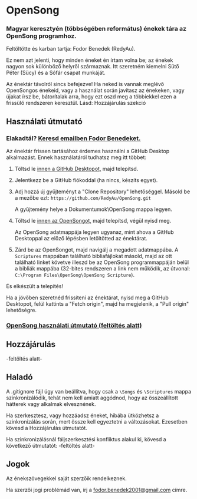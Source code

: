 # OpenSong

### Magyar keresztyén (többségében református) énekek tára az OpenSong programhoz.

Feltöltötte és karban tartja: Fodor Benedek (RedyAu).

Ez nem azt jelenti, hogy minden éneket én írtam volna be; az énekek nagyon sok különböző helyről származnak. Itt szeretném kiemelni Sütő Péter (Sücy) és a Sófár csapat munkáját.

Az énektár távolról sincs befejezve! Ha neked is vannak meglévő OpenSongos énekeid, vagy a használat során javítasz az énekeken, vagy újakat írsz be, bátorítalak arra, hogy ezt oszd meg a többiekkel ezen a frissülő rendszeren keresztül. Lásd: Hozzájárulás szekció

## Használati útmutató

### Elakadtál? [Keresd emailben Fodor Benedeket.](mailto:fodor.benedek2001@gmail.com)

Az énektár frissen tartásához érdemes használni a GitHub Desktop alkalmazást. Ennek használatáról tudhatsz meg itt többet:
  1. Töltsd le [innen a GitHub Desktopot,](https://desktop.github.com/) majd telepítsd.
  2. Jelentkezz be a GitHub fiókoddal (ha nincs, készíts egyet).
  3. Adj hozzá új gyűjteményt a "Clone Repository" lehetőséggel. Másold be a mezőbe ezt:  `https://github.com/RedyAu/OpenSong.git`
        
        A gyűjtemény helye a Dokumentumok\OpenSong mappa legyen.
  4. Töltsd le [innen az OpenSongot,](http://www.opensong.org/home/download) majd telepítsd, végül nyisd meg.
        
        Az OpenSong adatmappája legyen ugyanaz, mint ahova a GitHub Desktoppal az előző lépésben letöltötted az énektárat.
  5. Zárd be az OpenSongot, majd navigálj a megadott adatmappába. A `Scriptures` mappában található bibliafájlokat másold, majd az ott található linket követve illeszd be az OpenSong programmappáján belül a bibliák mappába (32-bites rendszeren a link nem működik, az útvonal: `C:\Program Files\OpenSong\OpenSong Scripture`).

És elkészült a telepítés!

Ha a jövőben szeretnéd frissíteni az énektárat, nyisd meg a GitHub Desktopot, felül kattints a "Fetch origin", majd ha megjelenik, a "Pull origin" lehetőségre.

### [OpenSong használati útmutató (feltöltés alatt)](https://github.com/RedyAu/OpenSong)

## Hozzájárulás

-feltöltés alatt-

## Haladó

A .gitignore fájl úgy van beállítva, hogy csak a `\Songs` és `\Scriptures` mappa szinkronizálódik, tehát nem kell amiatt aggódnod, hogy az összeállított hátterek vagy alkalmak elvesznének.

Ha szerkesztesz, vagy hozzáadsz éneket, hibába ütközhetsz a szinkronizálás során, mert össze kell egyeztetni a változásokat. Ezesetben kövesd a Hozzájárulás útmutatót.

Ha szinkronizálásnál fáljszerkesztési konfliktus alakul ki, kövesd a következő útmutatót:
-feltöltés alatt-

## Jogok

Az énekszövegekkel saját szerzőik rendelkeznek.

Ha szerzői jogi problémád van, írj a [fodor.benedek2001@gmail.com](mailto:fodor.benedek2001@gmail.com) címre.
